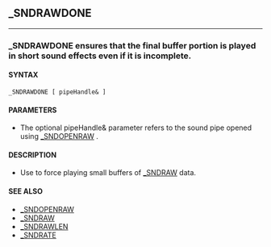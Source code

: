 ## _SNDRAWDONE
---

### _SNDRAWDONE ensures that the final buffer portion is played in short sound effects even if it is incomplete.

#### SYNTAX

`_SNDRAWDONE [ pipeHandle& ]`

#### PARAMETERS
* The optional pipeHandle& parameter refers to the sound pipe opened using [_SNDOPENRAW](./_SNDOPENRAW.md) .


#### DESCRIPTION
* Use to force playing small buffers of [_SNDRAW](./_SNDRAW.md) data.


#### SEE ALSO
* [_SNDOPENRAW](./_SNDOPENRAW.md)
* [_SNDRAW](./_SNDRAW.md)
* [_SNDRAWLEN](./_SNDRAWLEN.md)
* [_SNDRATE](./_SNDRATE.md)
